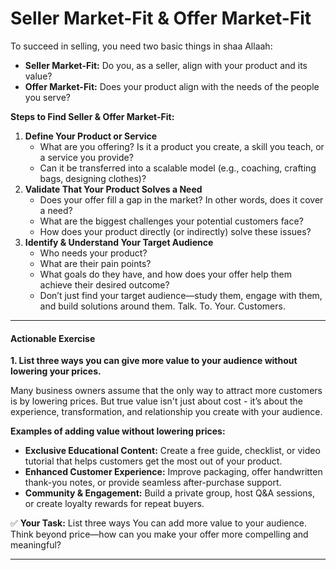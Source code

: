 # Seller Market-Fit & Offer Market-Fit

To succeed in selling, you need two basic things in shaa Allaah:

* **Seller Market-Fit:** Do you, as a seller, align with your product and its value?
* **Offer Market-Fit:** Does your product align with the needs of the people you serve?

**Steps to Find Seller & Offer Market-Fit:**

1. **Define Your Product or Service**
   * What are you offering? Is it a product you create, a skill you teach, or a service you provide?
   * Can it be transferred into a scalable model (e.g., coaching, crafting bags, designing clothes)?
2. **Validate That Your Product Solves a Need**
   * Does your offer fill a gap in the market? In other words, does it cover a need?&#x20;
   * What are the biggest challenges your potential customers face?
   * How does your product directly (or indirectly) solve these issues?
3. **Identify & Understand Your Target Audience**
   * Who needs your product?
   * What are their pain points?
   * What goals do they have, and how does your offer help them achieve their desired outcome?
   * Don’t just find your target audience—study them, engage with them, and build solutions around them. Talk. To. Your. Customers.

***

#### **Actionable Exercise**

**1. List three ways you can give more value to your audience without lowering your prices.**

Many business owners assume that the only way to attract more customers is by lowering prices. But true value isn't just about cost - it’s about the experience, transformation, and relationship you create with your audience.

**Examples of adding value without lowering prices:**

* **Exclusive Educational Content:** Create a free guide, checklist, or video tutorial that helps customers get the most out of your product.
* **Enhanced Customer Experience:** Improve packaging, offer handwritten thank-you notes, or provide seamless after-purchase support.
* **Community & Engagement:** Build a private group, host Q\&A sessions, or create loyalty rewards for repeat buyers.

✅ **Your Task:** List three ways You can add more value to your audience. Think beyond price—how can you make your offer more compelling and meaningful?

***
